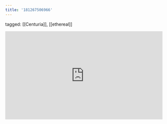 ```yaml
---
title: '181267506966'
---
```

tagged: [[Centuria]], [[ethereal]]
<iframe allow="accelerometer; autoplay; clipboard-write; encrypted-media; gyroscope; picture-in-picture" allowfullscreen="" frameborder="0" height="281" id="youtube_iframe" src="https://www.youtube.com/embed/TwGr6hF3SMw?feature=oembed&amp;enablejsapi=1&amp;origin=https://safe.txmblr.com&amp;wmode=opaque" width="500"></iframe>